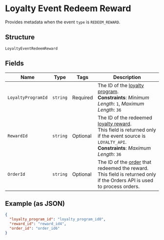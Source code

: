 
# Loyalty Event Redeem Reward

Provides metadata when the event `type` is `REDEEM_REWARD`.

## Structure

`LoyaltyEventRedeemReward`

## Fields

| Name | Type | Tags | Description |
|  --- | --- | --- | --- |
| `LoyaltyProgramId` | `string` | Required | The ID of the [loyalty program](#type-LoyaltyProgram).<br>**Constraints**: *Minimum Length*: `1`, *Maximum Length*: `36` |
| `RewardId` | `string` | Optional | The ID of the redeemed [loyalty reward](#type-LoyaltyReward).<br>This field is returned only if the event source is `LOYALTY_API`.<br>**Constraints**: *Maximum Length*: `36` |
| `OrderId` | `string` | Optional | The ID of the [order](#type-Order) that redeemed the reward.<br>This field is returned only if the Orders API is used to process orders. |

## Example (as JSON)

```json
{
  "loyalty_program_id": "loyalty_program_id0",
  "reward_id": "reward_id4",
  "order_id": "order_id6"
}
```

